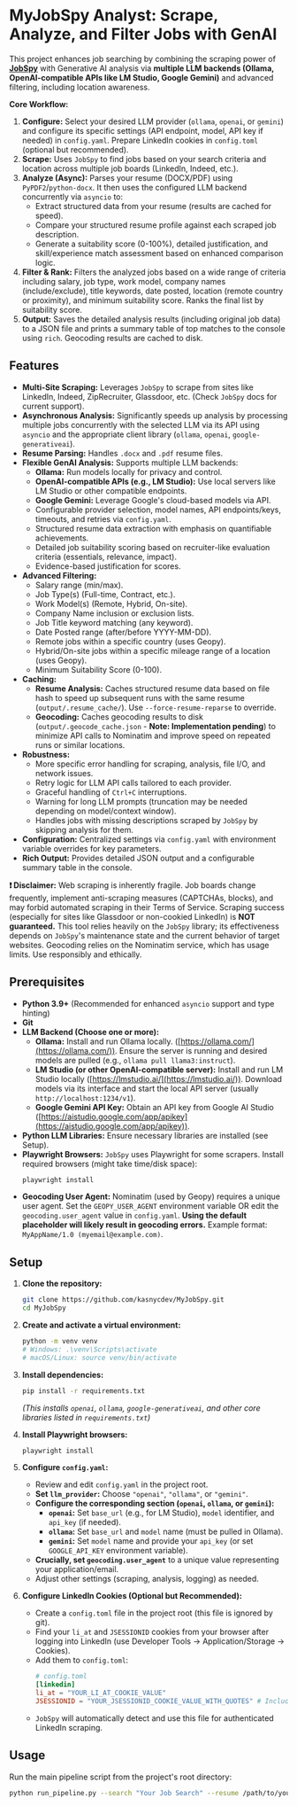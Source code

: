 # MyJobSpy Analyst: Scrape, Analyze, and Filter Jobs with GenAI

This project enhances job searching by combining the scraping power of **[JobSpy](https://github.com/speedyapply/JobSpy)** with Generative AI analysis via **multiple LLM backends (Ollama, OpenAI-compatible APIs like LM Studio, Google Gemini)** and advanced filtering, including location awareness.

**Core Workflow:**

1.  **Configure:** Select your desired LLM provider (`ollama`, `openai`, or `gemini`) and configure its specific settings (API endpoint, model, API key if needed) in `config.yaml`. Prepare LinkedIn cookies in `config.toml` (optional but recommended).
2.  **Scrape:** Uses `JobSpy` to find jobs based on your search criteria and location across multiple job boards (LinkedIn, Indeed, etc.).
3.  **Analyze (Async):** Parses your resume (DOCX/PDF) using `PyPDF2`/`python-docx`. It then uses the configured LLM backend concurrently via `asyncio` to:
    *   Extract structured data from your resume (results are cached for speed).
    *   Compare your structured resume profile against each scraped job description.
    *   Generate a suitability score (0-100%), detailed justification, and skill/experience match assessment based on enhanced comparison logic.
4.  **Filter & Rank:** Filters the analyzed jobs based on a wide range of criteria including salary, job type, work model, company names (include/exclude), title keywords, date posted, location (remote country or proximity), and minimum suitability score. Ranks the final list by suitability score.
5.  **Output:** Saves the detailed analysis results (including original job data) to a JSON file and prints a summary table of top matches to the console using `rich`. Geocoding results are cached to disk.

## Features

*   **Multi-Site Scraping:** Leverages `JobSpy` to scrape from sites like LinkedIn, Indeed, ZipRecruiter, Glassdoor, etc. (Check `JobSpy` docs for current support).
*   **Asynchronous Analysis:** Significantly speeds up analysis by processing multiple jobs concurrently with the selected LLM via its API using `asyncio` and the appropriate client library (`ollama`, `openai`, `google-generativeai`).
*   **Resume Parsing:** Handles `.docx` and `.pdf` resume files.
*   **Flexible GenAI Analysis:** Supports multiple LLM backends:
    *   **Ollama:** Run models locally for privacy and control.
    *   **OpenAI-compatible APIs (e.g., LM Studio):** Use local servers like LM Studio or other compatible endpoints.
    *   **Google Gemini:** Leverage Google's cloud-based models via API.
    *   Configurable provider selection, model names, API endpoints/keys, timeouts, and retries via `config.yaml`.
    *   Structured resume data extraction with emphasis on quantifiable achievements.
    *   Detailed job suitability scoring based on recruiter-like evaluation criteria (essentials, relevance, impact).
    *   Evidence-based justification for scores.
*   **Advanced Filtering:**
    *   Salary range (min/max).
    *   Job Type(s) (Full-time, Contract, etc.).
    *   Work Model(s) (Remote, Hybrid, On-site).
    *   Company Name inclusion or exclusion lists.
    *   Job Title keyword matching (any keyword).
    *   Date Posted range (after/before YYYY-MM-DD).
    *   Remote jobs within a specific country (uses Geopy).
    *   Hybrid/On-site jobs within a specific mileage range of a location (uses Geopy).
    *   Minimum Suitability Score (0-100).
*   **Caching:**
    *   **Resume Analysis:** Caches structured resume data based on file hash to speed up subsequent runs with the same resume (`output/.resume_cache/`). Use `--force-resume-reparse` to override.
    *   **Geocoding:** Caches geocoding results to disk (`output/.geocode_cache.json` - **Note: Implementation pending**) to minimize API calls to Nominatim and improve speed on repeated runs or similar locations.
*   **Robustness:**
    *   More specific error handling for scraping, analysis, file I/O, and network issues.
    *   Retry logic for LLM API calls tailored to each provider.
    *   Graceful handling of `Ctrl+C` interruptions.
    *   Warning for long LLM prompts (truncation may be needed depending on model/context window).
    *   Handles jobs with missing descriptions scraped by `JobSpy` by skipping analysis for them.
*   **Configuration:** Centralized settings via `config.yaml` with environment variable overrides for key parameters.
*   **Rich Output:** Provides detailed JSON output and a configurable summary table in the console.

**❗ Disclaimer:** Web scraping is inherently fragile. Job boards change frequently, implement anti-scraping measures (CAPTCHAs, blocks), and may forbid automated scraping in their Terms of Service. Scraping success (especially for sites like Glassdoor or non-cookied LinkedIn) is **NOT guaranteed.** This tool relies heavily on the `JobSpy` library; its effectiveness depends on `JobSpy`'s maintenance state and the current behavior of target websites. Geocoding relies on the Nominatim service, which has usage limits. Use responsibly and ethically.

## Prerequisites

*   **Python 3.9+** (Recommended for enhanced `asyncio` support and type hinting)
*   **Git**
*   **LLM Backend (Choose one or more):**
    *   **Ollama:** Install and run Ollama locally. ([https://ollama.com/](https://ollama.com/)). Ensure the server is running and desired models are pulled (e.g., `ollama pull llama3:instruct`).
    *   **LM Studio (or other OpenAI-compatible server):** Install and run LM Studio locally ([https://lmstudio.ai/](https://lmstudio.ai/)). Download models via its interface and start the local API server (usually `http://localhost:1234/v1`).
    *   **Google Gemini API Key:** Obtain an API key from Google AI Studio ([https://aistudio.google.com/app/apikey](https://aistudio.google.com/app/apikey)).
*   **Python LLM Libraries:** Ensure necessary libraries are installed (see Setup).
*   **Playwright Browsers:** `JobSpy` uses Playwright for some scrapers. Install required browsers (might take time/disk space):
    ```bash
    playwright install
    ```
*   **Geocoding User Agent:** Nominatim (used by Geopy) requires a unique user agent. Set the `GEOPY_USER_AGENT` environment variable OR edit the `geocoding.user_agent` value in `config.yaml`. **Using the default placeholder will likely result in geocoding errors.** Example format: `MyAppName/1.0 (myemail@example.com)`.

## Setup

1.  **Clone the repository:**
    ```bash
    git clone https://github.com/kasnycdev/MyJobSpy.git
    cd MyJobSpy
    ```

2.  **Create and activate a virtual environment:**
    ```bash
    python -m venv venv
    # Windows: .\venv\Scripts\activate
    # macOS/Linux: source venv/bin/activate
    ```

3.  **Install dependencies:**
    ```bash
    pip install -r requirements.txt
    ```
    *(This installs `openai`, `ollama`, `google-generativeai`, and other core libraries listed in `requirements.txt`)*

4.  **Install Playwright browsers:**
    ```bash
    playwright install
    ```

5.  **Configure `config.yaml`:**
    *   Review and edit `config.yaml` in the project root.
    *   **Set `llm_provider`:** Choose `"openai"`, `"ollama"`, or `"gemini"`.
    *   **Configure the corresponding section (`openai`, `ollama`, or `gemini`):**
        *   **`openai`:** Set `base_url` (e.g., for LM Studio), `model` identifier, and `api_key` (if needed).
        *   **`ollama`:** Set `base_url` and `model` name (must be pulled in Ollama).
        *   **`gemini`:** Set `model` name and provide your `api_key` (or set `GOOGLE_API_KEY` environment variable).
    *   **Crucially, set `geocoding.user_agent`** to a unique value representing your application/email.
    *   Adjust other settings (scraping, analysis, logging) as needed.

6.  **Configure LinkedIn Cookies (Optional but Recommended):**
    *   Create a `config.toml` file in the project root (this file is ignored by git).
    *   Find your `li_at` and `JSESSIONID` cookies from your browser after logging into LinkedIn (use Developer Tools -> Application/Storage -> Cookies).
    *   Add them to `config.toml`:
        ```toml
        # config.toml
        [linkedin]
        li_at = "YOUR_LI_AT_COOKIE_VALUE"
        JSESSIONID = "YOUR_JSESSIONID_COOKIE_VALUE_WITH_QUOTES" # Include quotes if present
        ```
    *   `JobSpy` will automatically detect and use this file for authenticated LinkedIn scraping.

## Usage

Run the main pipeline script from the project's root directory:

```bash
python run_pipeline.py --search "Your Job Search" --resume /path/to/your/resume.pdf [LOCATION_FLAG] [OPTIONS]
